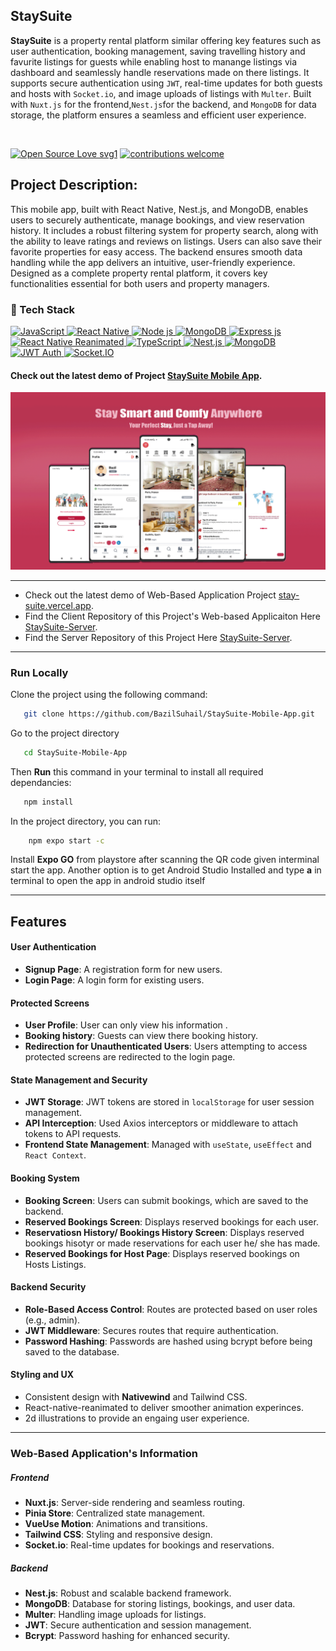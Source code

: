 ## StaySuite
**StaySuite** is a property rental platform similar offering key features such as user authentication, booking management, saving travelling history and favurite listings for guests while enabling  host to manange listings via dashboard and seamlessly handle  reservations made on there listings. It supports secure authentication using `JWT`, real-time updates for both guests and hosts with `Socket.io`, and image uploads of listings with `Multer`. Built with `Nuxt.js` for the frontend,` Nest.js `for the backend, and `MongoDB` for data storage, the platform ensures a seamless and efficient user experience.

</br>

[![Open Source Love svg1](https://badges.frapsoft.com/os/v1/open-source.svg?v=103)](#)
[![contributions welcome](https://img.shields.io/badge/contributions-welcome-brightgreen.svg?style=flat&label=Contributions&colorA=red&colorB=black	)](#)

## Project Description:
This mobile app, built with React Native, Nest.js, and MongoDB, enables users to securely authenticate, manage bookings, and view reservation history. It includes a robust filtering system for property search, along with the ability to leave ratings and reviews on listings. Users can also save their favorite properties for easy access. The backend ensures smooth data handling while the app delivers an intuitive, user-friendly experience. Designed as a complete property rental platform, it covers key functionalities essential for both users and property managers.

### 🤖 Tech Stack 
<a href="#"> 
<img alt="JavaScript" src="https://img.shields.io/badge/JavaScript-%23F7DF1E.svg?&style=for-the-badge&logo=javascript&logoColor=black"/>
<img alt="React Native" src="https://img.shields.io/badge/React%20Native-%2320232a.svg?&style=for-the-badge&logo=react&logoColor=%2361DAFB"/>
<img alt="Node js" src="https://img.shields.io/badge/Node.js-%23339933.svg?&style=for-the-badge&logo=node.js&logoColor=white"/> 
<img alt="MongoDB" src ="https://img.shields.io/badge/MongoDB-%234ea94b.svg?&style=for-the-badge&logo=mongodb&logoColor=white"/>
<img alt="Express js" src="https://img.shields.io/badge/Express.js-%23000000.svg?&style=for-the-badge&logo=express&logoColor=white"/>   
<img alt="React Native Reanimated" src="https://img.shields.io/badge/React%20Native%20Reanimated-%23845EC2.svg?&style=for-the-badge&logo=react&logoColor=%23FFFFFF"/>

<img alt="TypeScript" src="https://img.shields.io/badge/TypeScript-%232F73B4.svg?&style=for-the-badge&logo=TypeScript&logoColor=white"/>

<img alt="Nest.js" src="https://img.shields.io/badge/Nest.js-%23E0234E.svg?&style=for-the-badge&logo=NestJS&logoColor=white"/>

<img alt="MongoDB" src ="https://img.shields.io/badge/MongoDB-%234ea94b.svg?&style=for-the-badge&logo=mongodb&logoColor=white"/> 
 <img alt="JWT Auth" src="https://img.shields.io/badge/JWT%20Auth-%23F7B731.svg?&style=for-the-badge&logo=json-web-tokens&logoColor=white"/>

<img alt="Socket.IO" src="https://img.shields.io/badge/Socket.IO%20-%23010101.svg?&style=for-the-badge&logo=socket.io&logoColor=white"/>
 </a>
 
#### Check out the latest demo of Project [StaySuite Mobile App](https://entitysafe.netlify.app/pages/AppList/-OK5pvN59J-pvjtbQXGo). 

![App Screenshot](https://github.com/BazilSuhail/BazilSuhail/blob/main/stay-suite-cover.png)


---
- Check out the latest demo of Web-Based Application Project [stay-suite.vercel.app](https://collabora8r.vercel.app/). 
- Find the Client Repository of this Project's Web-based Applicaiton Here [StaySuite-Server](https://github.com/BazilSuhail/StaySuite-Client). 
- Find the Server Repository of this Project Here [StaySuite-Server](https://github.com/BazilSuhail/StaySuite-Server). 
---

### Run Locally
Clone the project using the following command:
```bash
   git clone https://github.com/BazilSuhail/StaySuite-Mobile-App.git
```
Go to the project directory
```bash
   cd StaySuite-Mobile-App
```
Then **Run** this command in your terminal to install all required dependancies:
```bash
   npm install
```
In the project directory, you can run:
```bash
    npm expo start -c
``` 


Install **Expo GO** from playstore after scanning the QR code given interminal start the app.
Another option is to get Android Studio Installed and type **a** in terminal to open the app in android studio itself

---

## Features

#### User Authentication
- **Signup Page**: A registration form for new users.
- **Login Page**: A login form for existing users.
 
#### Protected Screens
- **User Profile**: User can only view his information . 
- **Booking history**: Guests can view there booking history.
- **Redirection for Unauthenticated Users**: Users attempting to access protected screens are redirected to the login page.

#### State Management and Security
- **JWT Storage**: JWT tokens are stored in `localStorage` for user session management.
- **API Interception**: Used Axios interceptors or middleware to attach tokens to API requests.
- **Frontend State Management**: Managed with `useState`, `useEffect` and `React Context`.

#### Booking System
- **Booking Screen**: Users can submit bookings, which are saved to the backend.
- **Reserved Bookings Screen**: Displays reserved bookings for each user.
- **Reservatiosn History/ Bookings History Screen**: Displays reserved bookings hisotyr or made reservations for each user he/ she has made.
- **Reserved Bookings for Host Page**: Displays reserved bookings on Hosts Listings.

#### Backend Security
- **Role-Based Access Control**: Routes are protected based on user roles (e.g., admin).
- **JWT Middleware**: Secures routes that require authentication.
- **Password Hashing**: Passwords are hashed using bcrypt before being saved to the database.
 
#### Styling and UX
- Consistent design with **Nativewind** and Tailwind CSS. 
- React-native-reanimated to deliver smoother animation experinces.
- 2d illustrations to provide an engaing user experience.


---

### Web-Based Application's Information 

##### Frontend
- **Nuxt.js**: Server-side rendering and seamless routing.
- **Pinia Store**: Centralized state management.
- **VueUse Motion**: Animations and transitions.
- **Tailwind CSS**: Styling and responsive design.
- **Socket.io**: Real-time updates for bookings and reservations.

##### Backend
- **Nest.js**: Robust and scalable backend framework.
- **MongoDB**: Database for storing listings, bookings, and user data.
- **Multer**: Handling image uploads for listings.
- **JWT**: Secure authentication and session management.
- **Bcrypt**: Password hashing for enhanced security.
